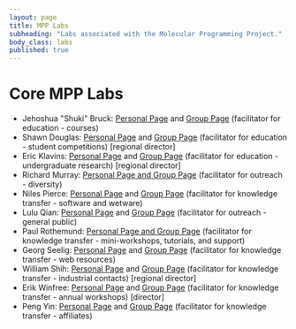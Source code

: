 ```yaml
---
layout: page
title: MPP Labs
subheading: "Labs associated with the Molecular Programming Project."
body_class: labs
published: true
---
```


# Core MPP Labs


  * Jehoshua "Shuki" Bruck: [Personal Page][3] and [Group Page][4] (facilitator for education - courses)
  * Shawn Douglas: [Personal Page][5] and [Group Page][6] (facilitator for education - student competitions) [regional director]
  * Eric Klavins: [Personal Page][7] and [Group Page][8] (facilitator for education - undergraduate research) [regional director]
  * Richard Murray: [Personal Page and Group Page][9] (facilitator for outreach - diversity)
  * Niles Pierce: [Personal Page][10] and [Group Page][11] (facilitator for knowledge transfer - software and wetware)
  * Lulu Qian: [Personal Page][12] and [Group Page][13] (facilitator for outreach - general public)
  * Paul Rothemund: [Personal Page and Group Page][14] (facilitator for knowledge transfer - mini-workshops, tutorials, and support)
  * Georg Seelig: [Personal Page][15] and [Group Page][16] (facilitator for knowledge transfer - web resources)
  * William Shih: [Personal Page][17] and [Group Page][18] (facilitator for knowledge transfer - industrial contacts) [regional director]
  * Erik Winfree: [Personal Page][19] and [Group Page][20] (facilitator for knowledge transfer - annual workshops) [director]
  * Peng Yin: [Personal Page][21] and [Group Page][22] (facilitator for knowledge transfer - affiliates)


   [1]: http://molecular-programming.org#column-one
   [2]: http://molecular-programming.org#searchInput
   [3]: http://www.paradise.caltech.edu/bruck.html
   [4]: http://www.paradise.caltech.edu/
   [5]: http://www.shawndouglas.com
   [6]: http://bionano.ucsf.edu
   [7]: http://depts.washington.edu/soslab/mw/index.php?title=User:Klavins
   [8]: http://depts.washington.edu/soslab/mw/index.php?title=Main_Page
   [9]: http://www.cds.caltech.edu/~murray/wiki/Main_Page
   [10]: http://piercelab.caltech.edu/people/niles
   [11]: http://piercelab.caltech.edu/
   [12]: http://qianlab.caltech.edu/people
   [13]: http://qianlab.caltech.edu
   [14]: http://www.dna.caltech.edu/~pwkr/
   [15]: http://homes.cs.washington.edu/~seelig/people/index.html
   [16]: http://homes.cs.washington.edu/~seelig/
   [17]: http://wyss.harvard.edu/viewpage/127/william-shih
   [18]: http://research4.dfci.harvard.edu/shih/SHIH_LAB/Home.html
   [19]: http://www.dna.caltech.edu/~winfree/
   [20]: http://www.dna.caltech.edu/
   [21]: http://yin.hms.harvard.edu/people/yin.peng/index.html
   [22]: http://yin.hms.harvard.edu
